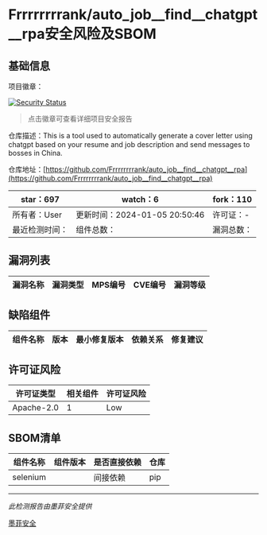 # Frrrrrrrrank/auto_job__find__chatgpt__rpa安全风险及SBOM

## 基础信息

项目徽章：

[![Security Status](https://www.murphysec.com/platform3/v31/badge/1743341066594947072.svg)](https://www.murphysec.com/console/report/1743341042595139584/1743341066594947072)

> 点击徽章可查看详细项目安全报告

仓库描述：This is a tool used to automatically generate a cover letter using chatgpt based on your resume and job description and send messages to bosses in China.

仓库地址：[https://github.com/Frrrrrrrrank/auto_job__find__chatgpt__rpa](https://github.com/Frrrrrrrrank/auto_job__find__chatgpt__rpa)

| star：697 | watch：6 | fork：110 |
| ----------- | -------------- | ------------ |
| 所有者：User | 更新时间：2024-01-05 20:50:46 | 许可证：- |
| 最近检测时间： | 组件总数： | 漏洞总数： |




## 漏洞列表

| 漏洞名称 | 漏洞类型 | MPS编号 | CVE编号 | 漏洞等级 |
| ------- | ------ | ------- | ------ | ----- |





## 缺陷组件

| 组件名称 | 版本 | 最小修复版本 | 依赖关系 | 修复建议 |
| -------- | ---- | ------------ | -------- | -------- |





## 许可证风险

| 许可证类型 | 相关组件 | 许可证风险 |
| ---------- | -------- | ---------- |
|Apache-2.0|1|Low|




## SBOM清单

| 组件名称 | 组件版本 | 是否直接依赖 | 仓库 |
| -------- | -------- | ------------ | ---- |
|selenium||间接依赖|pip|


------

*此检测报告由墨菲安全提供*

[墨菲安全](www.murphysec.com)